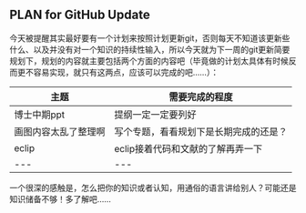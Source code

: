 ## PLAN for GitHub Update

今天被提醒其实最好要有一个计划来按照计划更新git，否则每天不知道该更新些什么、以及并没有对一个知识的持续性输入，所以今天就为下一周的git更新简要规划下，规划的内容就主要包括两个方面的内容吧（毕竟做的计划太具体有时候反而更不容易实现，就只有这两点，应该可以完成的吧……）：

| 主题 | 需要完成的程度 |
|---|---|
| 博士中期ppt | 提纲一定一定要列好|
| 画图内容太乱了整理啊 | 写个专题，看看规划下是长期完成的还是？ |
| eclip | eclip接着代码和文献的了解再弄一下|
|---|---|

一个很深的感触是，怎么把你的知识或者认知，用通俗的语言讲给别人？可能还是知识储备不够！多了解吧……